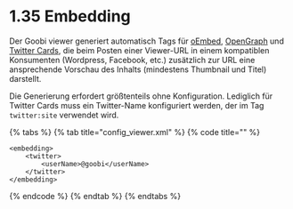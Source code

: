 # 1.35 Embedding

Der Goobi viewer generiert automatisch Tags für [oEmbed](https://oembed.com/), [OpenGraph](http://ogp.me/) und [Twitter Cards](https://developer.twitter.com/en/docs/tweets/optimize-with-cards/overview/abouts-cards.html), die beim Posten einer Viewer-URL in einem kompatiblen Konsumenten \(Wordpress, Facebook, etc.\) zusätzlich zur URL eine ansprechende Vorschau des Inhalts \(mindestens Thumbnail und Titel\) darstellt.

Die Generierung erfordert größtenteils ohne Konfiguration. Lediglich für Twitter Cards muss ein Twitter-Name konfiguriert werden, der im Tag `twitter:site` verwendet wird.

{% tabs %}
{% tab title="config\_viewer.xml" %}
{% code title="" %}
```markup
<embedding>
    <twitter>
        <userName>@goobi</userName>
    </twitter>
</embedding>
```
{% endcode %}
{% endtab %}
{% endtabs %}

